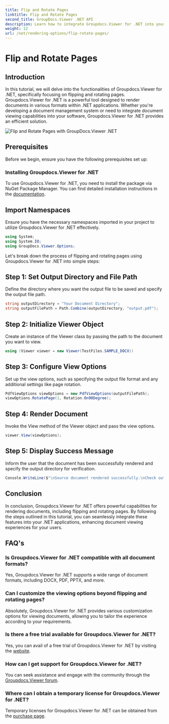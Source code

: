 ```yaml
---
title: Flip and Rotate Pages
linktitle: Flip and Rotate Pages
second_title: GroupDocs.Viewer .NET API
description: Learn how to integrate Groupdocs.Viewer for .NET into your applications for seamless document rendering, flipping, and rotation.
weight: 12
url: /net/rendering-options/flip-rotate-pages/
---
```


# Flip and Rotate Pages

## Introduction
In this tutorial, we will delve into the functionalities of Groupdocs.Viewer for .NET, specifically focusing on flipping and rotating pages. Groupdocs.Viewer for .NET is a powerful tool designed to render documents in various formats within .NET applications. Whether you're developing a document management system or need to integrate document viewing capabilities into your software, Groupdocs.Viewer for .NET provides an efficient solution.

![Flip and Rotate Pages with GroupDocs.Viewer .NET](/viewer/rendering-options/flip-and-rotate-pages.png)

## Prerequisites
Before we begin, ensure you have the following prerequisites set up:
### Installing Groupdocs.Viewer for .NET
To use Groupdocs.Viewer for .NET, you need to install the package via NuGet Package Manager. You can find detailed installation instructions in the [documentation](https://tutorials.groupdocs.com/viewer/net/).

## Import Namespaces
Ensure you have the necessary namespaces imported in your project to utilize Groupdocs.Viewer for .NET effectively.
```csharp
using System;
using System.IO;
using GroupDocs.Viewer.Options;
```

Let's break down the process of flipping and rotating pages using Groupdocs.Viewer for .NET into simple steps:
## Step 1: Set Output Directory and File Path
Define the directory where you want the output file to be saved and specify the output file path.
```csharp
string outputDirectory = "Your Document Directory";
string outputFilePath = Path.Combine(outputDirectory, "output.pdf");
```
## Step 2: Initialize Viewer Object
Create an instance of the Viewer class by passing the path to the document you want to view.
```csharp
using (Viewer viewer = new Viewer(TestFiles.SAMPLE_DOCX))
```
## Step 3: Configure View Options
Set up the view options, such as specifying the output file format and any additional settings like page rotation.
```csharp
PdfViewOptions viewOptions = new PdfViewOptions(outputFilePath);
viewOptions.RotatePage(1, Rotation.On90Degree);
```
## Step 4: Render Document
Invoke the View method of the Viewer object and pass the view options.
```csharp
viewer.View(viewOptions);
```
## Step 5: Display Success Message
Inform the user that the document has been successfully rendered and specify the output directory for verification.
```csharp
Console.WriteLine($"\nSource document rendered successfully.\nCheck output in {outputDirectory}.");
```

## Conclusion
In conclusion, Groupdocs.Viewer for .NET offers powerful capabilities for rendering documents, including flipping and rotating pages. By following the steps outlined in this tutorial, you can seamlessly integrate these features into your .NET applications, enhancing document viewing experiences for your users.
## FAQ's
### Is Groupdocs.Viewer for .NET compatible with all document formats?
Yes, Groupdocs.Viewer for .NET supports a wide range of document formats, including DOCX, PDF, PPTX, and more.
### Can I customize the viewing options beyond flipping and rotating pages?
Absolutely, Groupdocs.Viewer for .NET provides various customization options for viewing documents, allowing you to tailor the experience according to your requirements.
### Is there a free trial available for Groupdocs.Viewer for .NET?
Yes, you can avail of a free trial of Groupdocs.Viewer for .NET by visiting the [website](https://releases.groupdocs.com/).
### How can I get support for Groupdocs.Viewer for .NET?
You can seek assistance and engage with the community through the [Groupdocs.Viewer forum](https://forum.groupdocs.com/c/viewer/9).
### Where can I obtain a temporary license for Groupdocs.Viewer for .NET?
Temporary licenses for Groupdocs.Viewer for .NET can be obtained from the [purchase page](https://purchase.groupdocs.com/temporary-license/).

